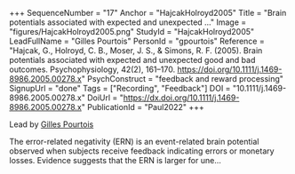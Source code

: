 +++
SequenceNumber = "17"
Anchor = "HajcakHolroyd2005"
Title = "Brain potentials associated with expected and unexpected ..."
Image = "figures/HajcakHolroyd2005.png"
StudyId = "HajcakHolroyd2005"
LeadFullName = "Gilles Pourtois"
PersonId = "gpourtois"
Reference = "Hajcak, G., Holroyd, C. B., Moser, J. S., & Simons, R. F. (2005). Brain potentials associated with expected and unexpected good and bad outcomes. Psychophysiology, 42(2), 161–170. https://doi.org/10.1111/j.1469-8986.2005.00278.x"
PsychConstruct = "feedback and reward processing"
SignupUrl = "done"
Tags = ["Recording", "Feedback"]
DOI = "10.1111/j.1469-8986.2005.00278.x"
DoiUrl = "https://dx.doi.org/10.1111/j.1469-8986.2005.00278.x"
PublicationId = "Paul2022"
+++

Lead by [Gilles Pourtois](/people/#gpourtois)

The error-related negativity (ERN) is an event-related brain potential observed when subjects receive feedback indicating errors or monetary losses. Evidence suggests that the ERN is larger for une...